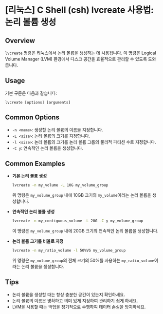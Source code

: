 # [리눅스] C Shell (csh) lvcreate 사용법: 논리 볼륨 생성

## Overview
`lvcreate` 명령은 리눅스에서 논리 볼륨을 생성하는 데 사용됩니다. 이 명령은 Logical Volume Manager (LVM) 환경에서 디스크 공간을 효율적으로 관리할 수 있도록 도와줍니다.

## Usage
기본 구문은 다음과 같습니다:
```
lvcreate [options] [arguments]
```

## Common Options
- `-n <name>`: 생성할 논리 볼륨의 이름을 지정합니다.
- `-L <size>`: 논리 볼륨의 크기를 지정합니다.
- `-l <size>`: 논리 볼륨의 크기를 논리 볼륨 그룹의 물리적 파티션 수로 지정합니다.
- `-C y`: 연속적인 논리 볼륨을 생성합니다.

## Common Examples
- **기본 논리 볼륨 생성**
  ```bash
  lvcreate -n my_volume -L 10G my_volume_group
  ```
  위 명령은 `my_volume_group` 내에 10GB 크기의 `my_volume`이라는 논리 볼륨을 생성합니다.

- **연속적인 논리 볼륨 생성**
  ```bash
  lvcreate -n my_contiguous_volume -L 20G -C y my_volume_group
  ```
  이 명령은 `my_volume_group` 내에 20GB 크기의 연속적인 논리 볼륨을 생성합니다.

- **논리 볼륨 크기를 비율로 지정**
  ```bash
  lvcreate -n my_ratio_volume -l 50%VG my_volume_group
  ```
  위 명령은 `my_volume_group`의 전체 크기의 50%를 사용하는 `my_ratio_volume`이라는 논리 볼륨을 생성합니다.

## Tips
- 논리 볼륨을 생성할 때는 항상 충분한 공간이 있는지 확인하세요.
- 논리 볼륨의 이름은 명확하고 의미 있게 지정하여 관리하기 쉽게 하세요.
- LVM을 사용할 때는 백업을 정기적으로 수행하여 데이터 손실을 방지하세요.